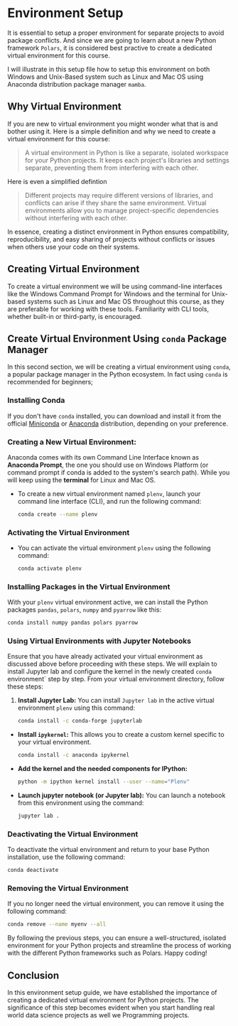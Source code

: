 # Environment Setup

It is essential to setup a proper environment for separate projects to avoid package conflicts. And since we are going to learn about a new Python framework `Polars`, it is considered best practive to create a dedicated virtual environment for this course. 

I will illustrate in this setup file how to setup this environment on both Windows and Unix-Based system such as Linux and Mac OS using Anaconda distribution package manager `mamba`.


## Why Virtual Environment

If you are new to virtual environment you might wonder what that is and bother using it. Here is a simple definition and why we need to create a virtual environment for this course:
> A virtual environment in Python is like a separate, isolated workspace for your Python projects. It keeps each project's libraries and settings separate, preventing them from interfering with each other.

Here is even a simplified defintion
> Different projects may require different versions of libraries, and conflicts can arise if they share the same environment. Virtual environments allow you to manage project-specific dependencies without interfering with each other.

In essence, creating a distinct environment in Python ensures compatibility, reproducibility, and easy sharing of projects without conflicts or issues when others use your code on their systems.

## Creating Virtual Environment

To create a virtual environment we will be using command-line interfaces like the Windows Command Prompt for Windows and the terminal for Unix-based systems such as Linux and Mac OS throughout this course, as they are preferable for working with these tools. Familiarity with CLI tools, whether built-in or third-party, is encouraged.


## Create Virtual Environment Using `conda` Package Manager

In this second section, we will be creating a virtual environment using `conda`, a popular package manager in the Python ecosystem. In fact using `conda` is recommended for beginners; 

### Installing Conda

If you don't have `conda` installed, you can download and install it from the official [Miniconda](https://docs.conda.io/en/latest/miniconda.html) or [Anaconda](https://www.anaconda.com/products/distribution) distribution, depending on your preference.

### Creating a New Virtual Environment:

Anaconda comes with its own Command Line Interface known as **Anaconda Prompt**, the one you should use on Windows Platform (or command prompt if conda is added to the system's search path). While you will keep using the **terminal** for Linux and Mac OS. 

- To create a new virtual environment named `plenv`, launch your command line interface (CLI),  and run the following command:

   ```bash
   conda create --name plenv
   ```


### Activating the Virtual Environment

- You can activate the virtual environment `plenv` using the following command: 

   ```bash
   conda activate plenv
   ```


### Installing Packages in the Virtual Environment

With your `plenv` virtual environment active, we can install the Python packages `pandas`, `polars`, `numpy` and `pyarrow` like this:

   ```bash
   conda install numpy pandas polars pyarrow
   ```

### Using Virtual Environments with Jupyter Notebooks

Ensure that you have already activated your virtual environment as discussed above before proceeding with these steps. We will explain to install Jupyter lab and configure the kernel in the newly created `conda` environment` step by step. From your virtual environment directory, follow these steps: 


1. **Install Jupyter Lab:** You can install `Jupyter lab` in the active virtual environment `plenv` using this command:

   ```bash
   conda install -c conda-forge jupyterlab
   ```


- **Install `ipykernel`:**  This allows you to create a custom kernel specific to your virtual environment. 

   ```bash
   conda install -c anaconda ipykernel
   ```

- **Add the kernel and the needed components for IPython:**

   ```bash
   python -m ipython kernel install --user --name="Plenv"
   ```

- **Launch jupyter notebook (or Jupyter lab):** You can launch a notebook from this environment using the command:

   ```bash
   jupyter lab .
   ```

### Deactivating the Virtual Environment

To deactivate the virtual environment and return to your base Python installation, use the following command:

   ```bash
   conda deactivate
   ```


### Removing the Virtual Environment

If you no longer need the virtual environment, you can remove it using the following command:

   ```bash
   conda remove --name myenv --all
   ```

By following the previous steps, you can ensure a well-structured, isolated environment for your Python projects and streamline the process of working with the different Python frameworks such as Polars. Happy coding!

## Conclusion

In this environment setup guide, we have established the importance of creating a dedicated virtual environment for Python projects. The significance of this step becomes evident when you start handling real world data science projects as well we Programming projects.




